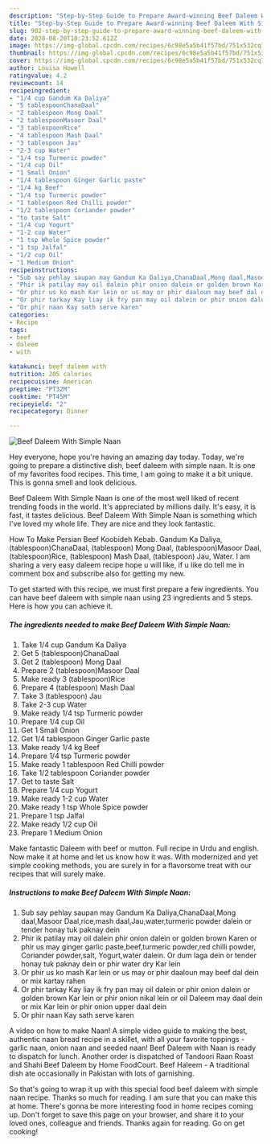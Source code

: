 ```yaml
---
description: "Step-by-Step Guide to Prepare Award-winning Beef Daleem With Simple Naan"
title: "Step-by-Step Guide to Prepare Award-winning Beef Daleem With Simple Naan"
slug: 902-step-by-step-guide-to-prepare-award-winning-beef-daleem-with-simple-naan
date: 2020-08-20T10:23:52.612Z
image: https://img-global.cpcdn.com/recipes/6c98e5a5b41f57bd/751x532cq70/beef-daleem-with-simple-naan-recipe-main-photo.jpg
thumbnail: https://img-global.cpcdn.com/recipes/6c98e5a5b41f57bd/751x532cq70/beef-daleem-with-simple-naan-recipe-main-photo.jpg
cover: https://img-global.cpcdn.com/recipes/6c98e5a5b41f57bd/751x532cq70/beef-daleem-with-simple-naan-recipe-main-photo.jpg
author: Louisa Howell
ratingvalue: 4.2
reviewcount: 14
recipeingredient:
- "1/4 cup Gandum Ka Daliya"
- "5 tablespoonChanaDaal"
- "2 tablespoon Mong Daal"
- "2 tablespoonMasoor Daal"
- "3 tablespoonRice"
- "4 tablespoon Mash Daal"
- "3 tablespoon Jau"
- "2-3 cup Water"
- "1/4 tsp Turmeric powder"
- "1/4 cup Oil"
- "1 Small Onion"
- "1/4 tablespoon Ginger Garlic paste"
- "1/4 kg Beef"
- "1/4 tsp Turmeric powder"
- "1 tablespoon Red Chilli powder"
- "1/2 tablespoon Coriander powder"
- "to taste Salt"
- "1/4 cup Yogurt"
- "1-2 cup Water"
- "1 tsp Whole Spice powder"
- "1 tsp Jalfal"
- "1/2 cup Oil"
- "1 Medium Onion"
recipeinstructions:
- "Sub say pehlay saupan may Gandum Ka Daliya,ChanaDaal,Mong daal,Masoor Daal,rice,mash daal,Jau,water,turmeric powder dalein or tender honay tuk paknay dein"
- "Phir ik patilay may oil dalein phir onion dalein or golden brown Karen or phir us may ginger garlic paste,beef,turmeric powder,red chilli powder, Coriander powder,salt, Yogurt,water dalein. Or dum laga dein or tender honay tuk paknay dein or phir water dry Kar lein"
- "Or phir us ko mash Kar lein or us may or phir daaloun may beef dal dein or mix kartay rahen"
- "Or phir tarkay Kay liay ik fry pan may oil dalein or phir onion dalein or golden brown Kar lein or phir onion nikal lein or oil Daleem may daal dein or mix Kar lein or phir onion upper daal dein"
- "Or phir naan Kay sath serve karen"
categories:
- Recipe
tags:
- beef
- daleem
- with

katakunci: beef daleem with 
nutrition: 205 calories
recipecuisine: American
preptime: "PT32M"
cooktime: "PT45M"
recipeyield: "2"
recipecategory: Dinner

---
```



![Beef Daleem With Simple Naan](https://img-global.cpcdn.com/recipes/6c98e5a5b41f57bd/751x532cq70/beef-daleem-with-simple-naan-recipe-main-photo.jpg)

Hey everyone, hope you're having an amazing day today. Today, we're going to prepare a distinctive dish, beef daleem with simple naan. It is one of my favorites food recipes. This time, I am going to make it a bit unique. This is gonna smell and look delicious.

Beef Daleem With Simple Naan is one of the most well liked of recent trending foods in the world. It's appreciated by millions daily. It's easy, it is fast, it tastes delicious. Beef Daleem With Simple Naan is something which I've loved my whole life. They are nice and they look fantastic.

How To Make Persian Beef Koobideh Kebab. Gandum Ka Daliya, (tablespoon)ChanaDaal, (tablespoon) Mong Daal, (tablespoon)Masoor Daal, (tablespoon)Rice, (tablespoon) Mash Daal, (tablespoon) Jau, Water. I am sharing a very easy daleem recipe hope u will like, if u like do tell me in comment box and subscribe also for getting my new.


To get started with this recipe, we must first prepare a few ingredients. You can have beef daleem with simple naan using 23 ingredients and 5 steps. Here is how you can achieve it.

<!--inarticleads1-->

##### The ingredients needed to make Beef Daleem With Simple Naan:

1. Take 1/4 cup Gandum Ka Daliya
1. Get 5 (tablespoon)ChanaDaal
1. Get 2 (tablespoon) Mong Daal
1. Prepare 2 (tablespoon)Masoor Daal
1. Make ready 3 (tablespoon)Rice
1. Prepare 4 (tablespoon) Mash Daal
1. Take 3 (tablespoon) Jau
1. Take 2-3 cup Water
1. Make ready 1/4 tsp Turmeric powder
1. Prepare 1/4 cup Oil
1. Get 1 Small Onion
1. Get 1/4 tablespoon Ginger Garlic paste
1. Make ready 1/4 kg Beef
1. Prepare 1/4 tsp Turmeric powder
1. Make ready 1 tablespoon Red Chilli powder
1. Take 1/2 tablespoon Coriander powder
1. Get to taste Salt
1. Prepare 1/4 cup Yogurt
1. Make ready 1-2 cup Water
1. Make ready 1 tsp Whole Spice powder
1. Prepare 1 tsp Jalfal
1. Make ready 1/2 cup Oil
1. Prepare 1 Medium Onion


Make fantastic Daleem with beef or mutton. Full recipe in Urdu and english. Now make it at home and let us know how it was. With modernized and yet simple cooking methods, you are surely in for a flavorsome treat with our recipes that will surely make. 

<!--inarticleads2-->

##### Instructions to make Beef Daleem With Simple Naan:

1. Sub say pehlay saupan may Gandum Ka Daliya,ChanaDaal,Mong daal,Masoor Daal,rice,mash daal,Jau,water,turmeric powder dalein or tender honay tuk paknay dein
1. Phir ik patilay may oil dalein phir onion dalein or golden brown Karen or phir us may ginger garlic paste,beef,turmeric powder,red chilli powder, Coriander powder,salt, Yogurt,water dalein. Or dum laga dein or tender honay tuk paknay dein or phir water dry Kar lein
1. Or phir us ko mash Kar lein or us may or phir daaloun may beef dal dein or mix kartay rahen
1. Or phir tarkay Kay liay ik fry pan may oil dalein or phir onion dalein or golden brown Kar lein or phir onion nikal lein or oil Daleem may daal dein or mix Kar lein or phir onion upper daal dein
1. Or phir naan Kay sath serve karen


A video on how to make Naan! A simple video guide to making the best, authentic naan bread recipe in a skillet, with all your favorite toppings - garlic naan, onion naan and seeded naan! Beef Daleem with Naan is ready to dispatch for lunch. Another order is dispatched of Tandoori Raan Roast and Shahi Beef Daleem by Home FoodCourt. Beef Haleem - A traditional dish ate occasionally in Pakistan with lots of garnishing. 

So that's going to wrap it up with this special food beef daleem with simple naan recipe. Thanks so much for reading. I am sure that you can make this at home. There's gonna be more interesting food in home recipes coming up. Don't forget to save this page on your browser, and share it to your loved ones, colleague and friends. Thanks again for reading. Go on get cooking!

